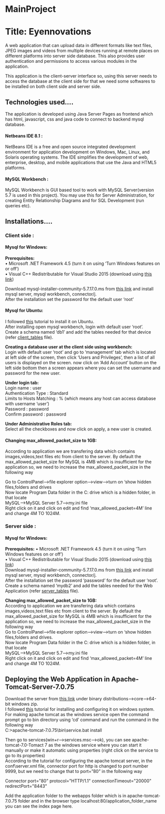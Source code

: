 # MainProject
# Title: Eyennovations

A web application that can upload data in different formats like text files, JPEG images and videos from multiple devices running at remote places on different platforms into server side database. This also provides user authentication and permissions to access various modules in the application.

This application is the client-server interface so, using this server needs to access the database at the client side for that we need some softwares to be installed on both client side and server side. 

## Technologies used….
The application is developed using Java Server Pages as frontend which has html, javascript, css and java code to connect to backend mysql database.

#### Netbeans IDE 8.1 :
NetBeans IDE is a free and open source integrated development environment for application development on Windows, Mac, Linux, and Solaris operating systems. The IDE simplifies the development of web, enterprise, desktop, and mobile applications that use the Java and HTML5 platforms.

#### MySQL Workbench :
MySQL Workbench is GUI based tool to work with MySQL Server(version 5.7 is used in this project). You may use this for Server  Administration, for creating Entity Relationship Diagrams and for SQL Development (run queries etc).

## Installations….
### Client side :
#### Mysql for Windows:
**Prerequisites:**   
  •	Microsoft .NET Framework 4.5 (turn it on using ‘Turn Windows features on or off’)   
  •	Visual C++ Redistributable for Visual Studio 2015 (download using [this link](https://www.microsoft.com/en-us/download/details.aspx?id=48145))
  
Download mysql-installer-community-5.7.17.0.ms from [this link](https://dev.mysql.com/downloads/installer/) and install mysql server, mysql workbench, connector/j.   
After the installation set the password for the default user ‘root’
#### Mysql for Ubuntu:   
I followed [this](http://www.devopsservice.com/install-mysql-workbench-on-ubuntu-14-04-and-centos-6/) tutorial to install it on Ubuntu.   
After installing open mysql workbench, login with default user ‘root’.   
Create a schema named ‘db1’ and add the tables needed for that device (refer [client_tables](https://github.com/Ravali1996/MainProject/blob/master/client_tables.md) file).   

**Creating a database user at the client side using workbench:**   
Login with default user ‘root’ and go to ‘management’ tab which is located at left side of the screen, then click ‘Users and Privileges’, then a list of all users is displayed on the screen. now click on ‘Add Account’ button on the left side bottom then a screen appears where you can set the username and password for the new user.   

**Under login tab:**   
Login name : user   
Authentication Type : Standard   
Limits to Hosts Matching : % (which means any host can access database with username ‘user’)   
Password : password   
Confirm password : password   

**Under Administrative Roles tab:**   
Select all the checkboxes and now click on apply, a new user is created.   

#### Changing max_allowed_packet_size to 1GB:
According to application we are transfering data which contains images,videos,text files etc from client to the server. By default the max_allowed_packet_size for MySQL is 4MB which is insufficient for the application so, we need to increase the max_allowed_packet_size in the following way   

Go to ControlPanel-->file explorer option-->view-->turn on ‘show hidden files,folders and drives   
Now locate Program Data folder in the C: drive which is a hidden folder, in that locate   
MySQL-->MySQL Server 5.7-->my.ini file   
Right click on it and click on edit and find ‘max_allowed_packet=4M’ line and change 4M TO 1024M.

### Server side :
#### Mysql for Windows:    
**Prerequisites:**
  •	Microsoft .NET Framework 4.5 (turn it on using ‘Turn Windows features on or off’)   
  •	Visual C++ Redistributable for Visual Studio 2015 (download using [this link](https://www.microsoft.com/en-us/download/details.aspx?id=48145))    
Download mysql-installer-community-5.7.17.0.ms from [this link](https://dev.mysql.com/downloads/installer/) and install mysql server, mysql workbench, connector/j.   
After the installation set the password ‘password’ for the default user ‘root’.   
Create a schema named ‘mydb2’ and add the tables needed for the Web Application (refer [server_tables](https://github.com/Ravali1996/MainProject/blob/master/server_tables.md) file).   

**Changing max_allowed_packet_size to 1GB:**   
According to application we are transfering data which contains images,videos,text files etc from client to the server. By default the max_allowed_packet_size for MySQL is 4MB which is insufficient for the application so, we need to increase the max_allowed_packet_size in the following way   
Go to ControlPanel-->file explorer option-->view-->turn on ‘show hidden files,folders and drives.   
Now locate Program Data folder in the C: drive which is a hidden folder, in that locate   
MySQL-->MySQL Server 5.7-->my.ini file    
Right click on it and click on edit and find ‘max_allowed_packet=4M’ line and change 4M TO 1024M.   

## Deploying the Web Application in Apache-Tomcat-Server-7.0.75   
Download the server from [this link](https://tomcat.apache.org/download-70.cgi) under binary distributions-->core-->64-bit windows zip.   
I followed [this](http://www.c-sharpcorner.com/UploadFile/fd0172/how-to-configure-and-install-apache-tomcat-server-in-windows/) tutorial for installing and configuring it on windows system.   
For making apache tomcat as the windows service open the command prompt go to bin directory using ‘cd’ command and run the command in the following way   
C:\>apache-tomcat-7.0.75\bin\service.bat install   

Then go to services(win+r-->services.msc-->ok), you can see apache-tomcat-7.0-Tomact 7 as the windows service where you can start it manually or make it automatic using properties (right click on the service to go to its properties)   
According to the tutorial for configuring the apache tomcat server, in the conf\server.xml file, connector port for http is changed to port number 9999, but we need to change that to port=”80” in the following way  

Connector port="80" protocol="HTTP/1.1" connectionTimeout="20000" redirectPort="8443"    

Add the application folder to the webapps folder which is in apache-tomcat-7.0.75 folder and in the browser type localhost:80/application_folder_name you can see the index page here.

